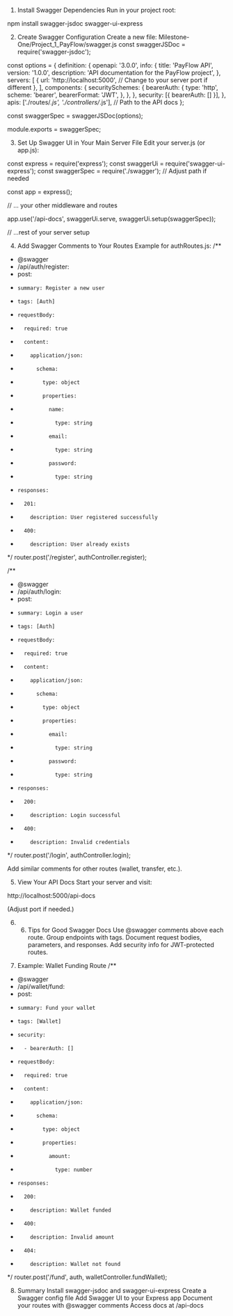 1. Install Swagger Dependencies
Run in your project root:

npm install swagger-jsdoc swagger-ui-express

<!-- ========================== -->

2. Create Swagger Configuration
Create a new file:
Milestone-One/Project_1_PayFlow/swagger.js
const swaggerJSDoc = require('swagger-jsdoc');

const options = {
  definition: {
    openapi: '3.0.0',
    info: {
      title: 'PayFlow API',
      version: '1.0.0',
      description: 'API documentation for the PayFlow project',
    },
    servers: [
      {
        url: 'http://localhost:5000', // Change to your server port if different
      },
    ],
    components: {
      securitySchemes: {
        bearerAuth: {
          type: 'http',
          scheme: 'bearer',
          bearerFormat: 'JWT',
        },
      },
    },
    security: [{ bearerAuth: [] }],
  },
  apis: ['./routes/*.js', './controllers/*.js'], // Path to the API docs
};

const swaggerSpec = swaggerJSDoc(options);

module.exports = swaggerSpec;

<!-- ======================= -->
3. Set Up Swagger UI in Your Main Server File
Edit your server.js (or app.js):

const express = require('express');
const swaggerUi = require('swagger-ui-express');
const swaggerSpec = require('./swagger'); // Adjust path if needed

const app = express();

// ... your other middleware and routes

app.use('/api-docs', swaggerUi.serve, swaggerUi.setup(swaggerSpec));

// ...rest of your server setup

<!-- ================================ -->
4. Add Swagger Comments to Your Routes
Example for authRoutes.js:
/**
 * @swagger
 * /api/auth/register:
 *   post:
 *     summary: Register a new user
 *     tags: [Auth]
 *     requestBody:
 *       required: true
 *       content:
 *         application/json:
 *           schema:
 *             type: object
 *             properties:
 *               name:
 *                 type: string
 *               email:
 *                 type: string
 *               password:
 *                 type: string
 *     responses:
 *       201:
 *         description: User registered successfully
 *       400:
 *         description: User already exists
 */
router.post('/register', authController.register);

/**
 * @swagger
 * /api/auth/login:
 *   post:
 *     summary: Login a user
 *     tags: [Auth]
 *     requestBody:
 *       required: true
 *       content:
 *         application/json:
 *           schema:
 *             type: object
 *             properties:
 *               email:
 *                 type: string
 *               password:
 *                 type: string
 *     responses:
 *       200:
 *         description: Login successful
 *       400:
 *         description: Invalid credentials
 */
router.post('/login', authController.login);

Add similar comments for other routes (wallet, transfer, etc.).

<!-- =============================================== -->

5. View Your API Docs
Start your server and visit:

http://localhost:5000/api-docs

(Adjust port if needed.)

<!-- ====================================== -->

6. 6. Tips for Good Swagger Docs
Use @swagger comments above each route.
Group endpoints with tags.
Document request bodies, parameters, and responses.
Add security info for JWT-protected routes.

<!-- ================================ -->
7. Example: Wallet Funding Route
/**
 * @swagger
 * /api/wallet/fund:
 *   post:
 *     summary: Fund your wallet
 *     tags: [Wallet]
 *     security:
 *       - bearerAuth: []
 *     requestBody:
 *       required: true
 *       content:
 *         application/json:
 *           schema:
 *             type: object
 *             properties:
 *               amount:
 *                 type: number
 *     responses:
 *       200:
 *         description: Wallet funded
 *       400:
 *         description: Invalid amount
 *       404:
 *         description: Wallet not found
 */
router.post('/fund', auth, walletController.fundWallet);

<!-- ================================== -->

8. Summary
Install swagger-jsdoc and swagger-ui-express
Create a Swagger config file
Add Swagger UI to your Express app
Document your routes with @swagger comments
Access docs at /api-docs